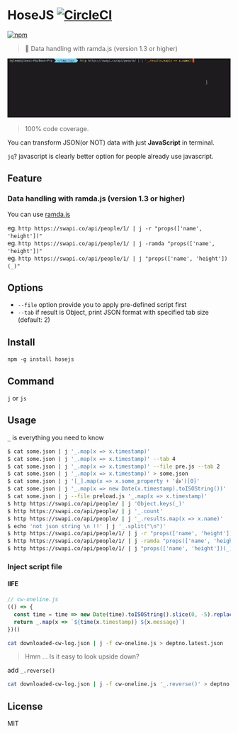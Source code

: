 # HoseJS [![CircleCI](https://circleci.com/gh/deptno/hosejs.svg?style=svg)](https://circleci.com/gh/deptno/hosejs)

[![npm](https://img.shields.io/npm/dt/hosejs.svg?style=for-the-badge)](https://www.npmjs.com/package/hosejs)

> :tada: Data handling with ramda.js (version 1.3 or higher)

![hosejs](https://github.com/deptno/hosejs/raw/master/asset/hosejs.gif)

> 100% code coverage.

You can transform JSON(or NOT) data with just **JavaScript** in terminal.

`jq`? javascript is clearly better option for people already use javascript.

## Feature

### Data handling with ramda.js (version 1.3 or higher)

You can use [ramda.js](https://ramdajs.com>)

eg. `http https://swapi.co/api/people/1/ | j -r "props(['name', 'height'])"`  
eg. `http https://swapi.co/api/people/1/ | j -ramda "props(['name', 'height'])"`  
eg. `http https://swapi.co/api/people/1/ | j "props(['name', 'height'])(_)"`

## Options

- `--file` option provide you to apply pre-defined script first
- `--tab` if result is Object, print JSON format with specified tab size (default: 2)

## Install

```
npm -g install hosejs
```

## Command

`j` or `js`


## Usage

`_` is everything you need to know

```bash
$ cat some.json | j '_.map(x => x.timestamp)'
$ cat some.json | j '_.map(x => x.timestamp)' --tab 4
$ cat some.json | j '_.map(x => x.timestamp)' --file pre.js --tab 2
$ cat some.json | j '_.map(x => x.timestamp)' > some.json
$ cat some.json | j '[_].map(x => x.some_property + '👍')[0]'
$ cat some.json | j '_.map(x => new Date(x.timestamp).toISOString())'
$ cat some.json | j --file preload.js '_.map(x => x.timestamp)'
$ http https://swapi.co/api/people/ | j 'Object.keys(_)'
$ http https://swapi.co/api/people/ | j '_.count'
$ http https://swapi.co/api/people/ | j '_.results.map(x => x.name)'
$ echo 'not json string \n !!' | j '_.split("\n")'
$ http https://swapi.co/api/people/1/ | j -r "props(['name', 'height'])"  
$ http https://swapi.co/api/people/1/ | j -ramda "props(['name', 'height'])"  
$ http https://swapi.co/api/people/1/ | j "props(['name', 'height'])(_)"

```

### Inject script file

#### IIFE

```js
// cw-oneline.js
(() => {
  const time = time => new Date(time).toISOString().slice(0, -5).replace('T', ' ')
  return _.map(x => `${time(x.timestamp)} ${x.message}`)
})()
```

```bash
cat downloaded-cw-log.json | j -f cw-oneline.js > deptno.latest.json
```

> Hmm ... Is it easy to look upside down?

add `_.reverse()`

```bash
cat downloaded-cw-log.json | j -f cw-oneline.js '_.reverse()' > deptno.latest.json
```

## License

MIT

